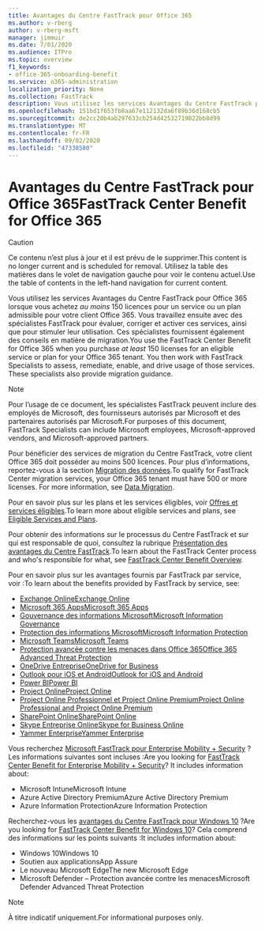 ```yaml
---
title: Avantages du Centre FastTrack pour Office 365
ms.author: v-rberg
author: v-rberg-msft
manager: jimmuir
ms.date: 7/01/2020
ms.audience: ITPro
ms.topic: overview
f1_keywords:
- office-365-onboarding-benefit
ms.service: o365-administration
localization_priority: None
ms.collection: FastTrack
description: Vous utilisez les services Avantages du Centre FastTrack pour Office 365 lorsque vous achetez au moins 150 licences pour un service ou un plan admissible pour votre client Office 365. Vous travaillez ensuite avec des spécialistes FastTrack pour évaluer, corriger et activer ces services, ainsi que pour stimuler leur utilisation. Ces spécialistes fournissent également des conseils en matière de migration.
ms.openlocfilehash: 151bd1f653fb8aa67e112132da6f89b36d168cb5
ms.sourcegitcommit: de2cc20b4ab297633cb254d42532719022bb8d99
ms.translationtype: MT
ms.contentlocale: fr-FR
ms.lasthandoff: 09/02/2020
ms.locfileid: "47338580"
---
```

# <a name="fasttrack-center-benefit-for-office-365"></a><span data-ttu-id="700ec-105">Avantages du Centre FastTrack pour Office 365</span><span class="sxs-lookup"><span data-stu-id="700ec-105">FastTrack Center Benefit for Office 365</span></span>

> [!CAUTION]
> <span data-ttu-id="700ec-106">Ce contenu n’est plus à jour et il est prévu de le supprimer.</span><span class="sxs-lookup"><span data-stu-id="700ec-106">This content is no longer current and is scheduled for removal.</span></span> <span data-ttu-id="700ec-107">Utilisez la table des matières dans le volet de navigation gauche pour voir le contenu actuel.</span><span class="sxs-lookup"><span data-stu-id="700ec-107">Use the table of contents in the left-hand navigation for current content.</span></span>

<span data-ttu-id="700ec-p103">Vous utilisez les services Avantages du Centre FastTrack pour Office 365 lorsque vous achetez *au moins* 150 licences pour un service ou un plan admissible pour votre client Office 365. Vous travaillez ensuite avec des spécialistes FastTrack pour évaluer, corriger et activer ces services, ainsi que pour stimuler leur utilisation. Ces spécialistes fournissent également des conseils en matière de migration.</span><span class="sxs-lookup"><span data-stu-id="700ec-p103">You use the FastTrack Center Benefit for Office 365 when you purchase  *at least*  150 licenses for an eligible service or plan for your Office 365 tenant. You then work with FastTrack Specialists to assess, remediate, enable, and drive usage of those services. These specialists also provide migration guidance.</span></span> 
  
> [!NOTE]
> <span data-ttu-id="700ec-111">Pour l’usage de ce document, les spécialistes FastTrack peuvent inclure des employés de Microsoft, des fournisseurs autorisés par Microsoft et des partenaires autorisés par Microsoft.</span><span class="sxs-lookup"><span data-stu-id="700ec-111">For purposes of this document, FastTrack Specialists can include Microsoft employees, Microsoft-approved vendors, and Microsoft-approved partners.</span></span> 
  
<span data-ttu-id="700ec-p104">Pour bénéficier des services de migration du Centre FastTrack, votre client Office 365 doit posséder au moins 500 licences. Pour plus d’informations, reportez-vous à la section [Migration des données](O365-data-migration.md).</span><span class="sxs-lookup"><span data-stu-id="700ec-p104">To qualify for FastTrack Center migration services, your Office 365 tenant must have 500 or more licenses. For more information, see [Data Migration](O365-data-migration.md).</span></span>
  
<span data-ttu-id="700ec-114">Pour en savoir plus sur les plans et les services éligibles, voir [Offres et services éligibles](M365-eligible-services-and-plans.md).</span><span class="sxs-lookup"><span data-stu-id="700ec-114">To learn more about eligible services and plans, see [Eligible Services and Plans](M365-eligible-services-and-plans.md).</span></span>
  
<span data-ttu-id="700ec-115">Pour obtenir des informations sur le processus du Centre FastTrack et sur qui est responsable de quoi, consultez la rubrique [Présentation des avantages du Centre FastTrack](O365-fasttrack-benefit-overview.md).</span><span class="sxs-lookup"><span data-stu-id="700ec-115">To learn about the FastTrack Center process and who's responsible for what, see [FastTrack Center Benefit Overview](O365-fasttrack-benefit-overview.md).</span></span>

<span data-ttu-id="700ec-116">Pour en savoir plus sur les avantages fournis par FastTrack par service, voir :</span><span class="sxs-lookup"><span data-stu-id="700ec-116">To learn about the benefits provided by FastTrack by service, see:</span></span>

- [<span data-ttu-id="700ec-117">Exchange Online</span><span class="sxs-lookup"><span data-stu-id="700ec-117">Exchange Online</span></span>](O365-fasttrack-responsibilities.md#exchange-online)
- [<span data-ttu-id="700ec-118">Microsoft 365 Apps</span><span class="sxs-lookup"><span data-stu-id="700ec-118">Microsoft 365 Apps</span></span>](O365-fasttrack-responsibilities.md#microsoft-365-apps)
- [<span data-ttu-id="700ec-119">Gouvernance des informations Microsoft</span><span class="sxs-lookup"><span data-stu-id="700ec-119">Microsoft Information Governance</span></span>](O365-fasttrack-responsibilities.md#microsoft-information-governance)
- [<span data-ttu-id="700ec-120">Protection des informations Microsoft</span><span class="sxs-lookup"><span data-stu-id="700ec-120">Microsoft Information Protection</span></span>](O365-fasttrack-responsibilities.md#microsoft-information-protection)
- [<span data-ttu-id="700ec-121">Microsoft Teams</span><span class="sxs-lookup"><span data-stu-id="700ec-121">Microsoft Teams</span></span>](O365-fasttrack-responsibilities.md#microsoft-teams)
- [<span data-ttu-id="700ec-122">Protection avancée contre les menaces dans Office 365</span><span class="sxs-lookup"><span data-stu-id="700ec-122">Office 365 Advanced Threat Protection</span></span>](O365-fasttrack-responsibilities.md#office-365-advanced-threat-protection)
- [<span data-ttu-id="700ec-123">OneDrive Entreprise</span><span class="sxs-lookup"><span data-stu-id="700ec-123">OneDrive for Business</span></span>](O365-fasttrack-responsibilities.md#onedrive-for-business)
- [<span data-ttu-id="700ec-124">Outlook pour iOS et Android</span><span class="sxs-lookup"><span data-stu-id="700ec-124">Outlook for iOS and Android</span></span>](O365-fasttrack-responsibilities.md#outlook-for-ios-and-android)
- [<span data-ttu-id="700ec-125">Power BI</span><span class="sxs-lookup"><span data-stu-id="700ec-125">Power BI</span></span>](O365-fasttrack-responsibilities.md#power-bi)
- [<span data-ttu-id="700ec-126">Project Online</span><span class="sxs-lookup"><span data-stu-id="700ec-126">Project Online</span></span>](O365-fasttrack-responsibilities.md#project-online)
- [<span data-ttu-id="700ec-127">Project Online Professionnel et Project Online Premium</span><span class="sxs-lookup"><span data-stu-id="700ec-127">Project Online Professional and Project Online Premium</span></span>](O365-fasttrack-responsibilities.md#project-online-professional-and-project-online-premium)
- [<span data-ttu-id="700ec-128">SharePoint Online</span><span class="sxs-lookup"><span data-stu-id="700ec-128">SharePoint Online</span></span>](O365-fasttrack-responsibilities.md#sharepoint-online)
- [<span data-ttu-id="700ec-129">Skype Entreprise Online</span><span class="sxs-lookup"><span data-stu-id="700ec-129">Skype for Business Online</span></span>](O365-fasttrack-responsibilities.md#skype-for-business-online)
- [<span data-ttu-id="700ec-130">Yammer Enterprise</span><span class="sxs-lookup"><span data-stu-id="700ec-130">Yammer Enterprise</span></span>](O365-fasttrack-responsibilities.md#yammer-enterprise)
  
<span data-ttu-id="700ec-p105">Vous recherchez [Microsoft FastTrack pour Enterprise Mobility + Security](EMS-fasttrack-benefit-for-EMS.md) ? Les informations suivantes sont incluses :</span><span class="sxs-lookup"><span data-stu-id="700ec-p105">Are you looking for [FastTrack Center Benefit for Enterprise Mobility + Security](EMS-fasttrack-benefit-for-EMS.md)? It includes information about:</span></span>
  
- <span data-ttu-id="700ec-133">Microsoft Intune</span><span class="sxs-lookup"><span data-stu-id="700ec-133">Microsoft Intune</span></span>
- <span data-ttu-id="700ec-134">Azure Active Directory Premium</span><span class="sxs-lookup"><span data-stu-id="700ec-134">Azure Active Directory Premium</span></span> 
- <span data-ttu-id="700ec-135">Azure Information Protection</span><span class="sxs-lookup"><span data-stu-id="700ec-135">Azure Information Protection</span></span>

<span data-ttu-id="700ec-136">Recherchez-vous les [avantages du Centre FastTrack pour Windows 10](Win-10-fasttrack-benefit-for-Windows-10.md) ?</span><span class="sxs-lookup"><span data-stu-id="700ec-136">Are you looking for [FastTrack Center Benefit for Windows 10](Win-10-fasttrack-benefit-for-Windows-10.md)?</span></span> <span data-ttu-id="700ec-137">Cela comprend des informations sur les points suivants :</span><span class="sxs-lookup"><span data-stu-id="700ec-137">It includes information about:</span></span>

- <span data-ttu-id="700ec-138">Windows 10</span><span class="sxs-lookup"><span data-stu-id="700ec-138">Windows 10</span></span>
- <span data-ttu-id="700ec-139">Soutien aux applications</span><span class="sxs-lookup"><span data-stu-id="700ec-139">App Assure</span></span>
- <span data-ttu-id="700ec-140">Le nouveau Microsoft Edge</span><span class="sxs-lookup"><span data-stu-id="700ec-140">The new Microsoft Edge</span></span>
- <span data-ttu-id="700ec-141">Microsoft Defender – Protection avancée contre les menaces</span><span class="sxs-lookup"><span data-stu-id="700ec-141">Microsoft Defender Advanced Threat Protection</span></span>
    
> [!NOTE]
> <span data-ttu-id="700ec-142">À titre indicatif uniquement.</span><span class="sxs-lookup"><span data-stu-id="700ec-142">For informational purposes only.</span></span> 

